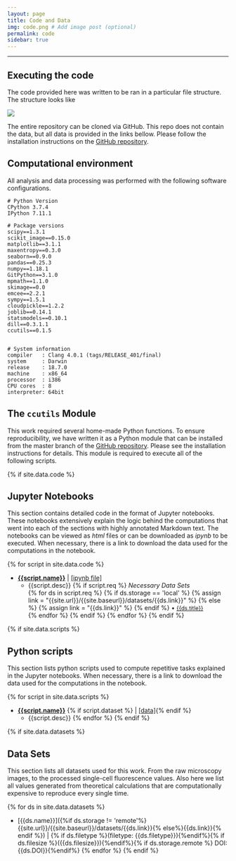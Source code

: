 ```yaml
---
layout: page
title: Code and Data
img: code.png # Add image post (optional)
permalink: code
sidebar: true
---
```


---

## Executing the code
The code provided here was written to be ran in a particular file structure.
The structure looks like

![]({{site.baseurl}}/assets/img/execute.png)

The entire repository can be cloned via GitHub. This repo does not contain the
data, but all data is provided in the links bellow. Please follow the
installation instructions on the [GitHub
repository](https://github.com/RPGroup-PBoC/chann_cap).

## Computational environment
All analysis and data processing was performed with the following software
configurations.

```
# Python Version
CPython 3.7.4
IPython 7.11.1

# Package versions
scipy==1.3.1
scikit_image==0.15.0
matplotlib==3.1.1
maxentropy==0.3.0
seaborn==0.9.0
pandas==0.25.3
numpy==1.18.1
GitPython==3.1.0
mpmath==1.1.0
skimage==0.0
emcee==2.2.1
sympy==1.5.1
cloudpickle==1.2.2
joblib==0.14.1
statsmodels==0.10.1
dill==0.3.1.1
ccutils==0.1.5


# System information
compiler   : Clang 4.0.1 (tags/RELEASE_401/final)
system     : Darwin
release    : 18.7.0
machine    : x86_64
processor  : i386
CPU cores  : 8
interpreter: 64bit
```

## The `ccutils` Module
This work required several home-made Python functions. To ensure
reproducibility, we have written it as a Python module that can be installed
from the master branch of the [GitHub
repository](https://github.com/RPGroup-PBoC/chann_cap). Please see the
installation instructions for details. This module is required to execute all
of the following scripts.

{% if site.data.code %}
## Jupyter Notebooks

This section contains detailed code in the format of Jupyter notebooks. These
notebooks extensively explain the logic behind the computations that went into
each of the sections with highly annotated Markdown text. The notebooks can be
viewed as *html* files or can be downloaded as *ipynb* to be executed. When
necessary, there is a link to download the data used for the computations in
the notebook.

{% for script in site.data.code %}
* [**{{script.name}}**]({{site.url}}/{{site.baseurl}}/software/{{script.name}}.html)
  \| [[ipynb file]]({{site.url}}/{{site.baseurl}}/software/{{script.name}}.ipynb)
  + {{script.desc}}
  {% if script.req %} 
    <i>Necessary Data Sets </i><br/>
    {% for ds in script.req %}
      {% if ds.storage == 'local' %}
        {% assign link = "{{site.url}}/{{site.baseurl}}/datasets/{{ds.link}}" %}
      {% else %}
        {% assign link = "{{ds.link}}" %}
      {% endif %}
    <span>&#8226;</span> <a style="font-size: 0.9em;" href="{{link}}"> {{ds.title}} </a><br/>
    {% endfor %}
  {% endif %}
{% endfor %}
{% endif %}

{% if site.data.scripts %}
## Python scripts
This section lists python scripts used to compute repetitive tasks explained in
the Jupyter notebooks. When necessary, there is a link to download the data
used for the computations in the notebook.

{% for script in site.data.scripts %}
* [**{{script.name}}**]({{site.url}}/{{site.baseurl}}/software/scripts/{{script.name}})
  {% if script.dataset %} \| [[data]]({{script.dataset}}){% endif %}
    + {{script.desc}}
{% endfor %}
{% endif %}

{% if site.data.datasets %}
## Data Sets

This section lists all datasets used for this work. From the raw microscopy
images, to the processed single-cell fluorescence values. Also here we list all
values generated from theoretical calculations that are computationally
expensive to reproduce every single time.

{% for ds in site.data.datasets %}
* [{{ds.name}}]({%if ds.storage !=
  'remote'%}{{site.url}}/{{site.baseurl}}/datasets/{{ds.link}}{%
  else%}{{ds.link}}{% endif %}) \| {% if ds.filetype %}(filetype:
  {{ds.filetype}}){%endif%}{% if ds.filesize %}({{ds.filesize}}){%endif%}{%
  if ds.storage.remote %} DOI: {{ds.DOI}}{%endif%}
{% endfor %}
{% endif %}